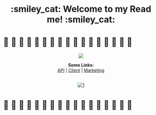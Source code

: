 

  
  <h1 align="center"> :smiley_cat: Welcome to my Read me! :smiley_cat: </h1>

# :bento: :ramen: :pie: :cookie: :tropical_drink: :taco: :stuffed_flatbread: :burrito: :pizza: :green_salad: :bowl_with_spoon: :shallow_pan_of_food: :fries: :fried_egg:  :dumpling: :spaghetti: :moon_cake: 


<p align="center">
<img src ="http://www.simpleimageresizer.com/_uploads/photos/94c5bea8/68747470733a2f2f72696f74666573742e6f72672f77702d636f6e74656e742f75706c6f6164732f323031382f30332f6772616e646d61732d7265636970652e6a7067_35.jpg">
<p align="center">
  <b>Some Links:</b><br>
  <a href="https://secret-family-recipes-2-api.herokuapp.com/">API</a> |
  <a href="#">Client</a> |
  <a href="#">Marketing</a>
  <br><br>
 
 <p align="center">
  <a href="https://secret-family-recipes-2-api.herokuapp.com/"><img src="https://i.ibb.co/MCZ9C2g/68747470733a2f2f626c6f672e7261706964372e636f6d2f636f6e74656e742f696d616765732f6c652d696d672f32303134.png" alt="1" border="0"></a>
  
</p>

# :bento: :ramen: :pie: :cookie: :tropical_drink: :taco: :stuffed_flatbread: :burrito: :pizza: :green_salad: :bowl_with_spoon: :shallow_pan_of_food: :fries: :fried_egg:  :dumpling: :spaghetti: :moon_cake: 
